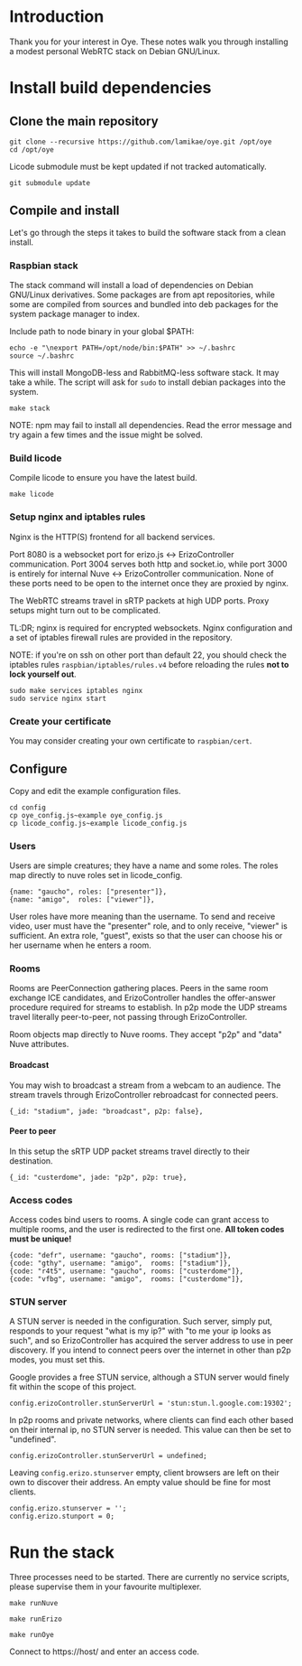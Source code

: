 # Introduction

Thank you for your interest in Oye.
These notes walk you through installing a modest personal WebRTC stack on Debian GNU/Linux.


# Install build dependencies


## Clone the main repository

```
git clone --recursive https://github.com/lamikae/oye.git /opt/oye
cd /opt/oye
```

Licode submodule must be kept updated if not tracked automatically.
```
git submodule update
```


## Compile and install

Let's go through the steps it takes to build the software stack from a clean install.


### Raspbian stack

The stack command will install a load of dependencies on Debian GNU/Linux derivatives. Some packages are from apt repositories, while some are compiled from sources and bundled into deb packages for the system package manager to index.

Include path to node binary in your global $PATH:

```
echo -e "\nexport PATH=/opt/node/bin:$PATH" >> ~/.bashrc
source ~/.bashrc
```

This will install MongoDB-less and RabbitMQ-less software stack.
It may take a while. The script will ask for `sudo` to install debian packages into the system.

```
make stack
```

NOTE: npm may fail to install all dependencies. Read the error message and try again a few times and the issue might be solved.



### Build licode

Compile licode to ensure you have the latest build.

```
make licode
```


### Setup nginx and iptables rules

Nginx is the HTTP(S) frontend for all backend services.

Port 8080 is a websocket port for erizo.js <-> ErizoController communication. Port 3004 serves both http and socket.io, while port 3000 is entirely for internal Nuve <-> ErizoController communication. None of these ports need to be open to the internet once they are proxied by nginx.

The WebRTC streams travel in sRTP packets at high UDP ports. Proxy setups  might turn out to be complicated.

TL:DR; nginx is required for encrypted websockets. Nginx configuration and a set of iptables firewall rules are provided in the repository.

NOTE: if you're on ssh on other port than default 22, you should check the iptables rules `raspbian/iptables/rules.v4` before reloading the rules **not to lock yourself out**.

```
sudo make services iptables nginx
sudo service nginx start
```


### Create your certificate

You may consider creating your own certificate to `raspbian/cert`.


## Configure

Copy and edit the example configuration files.

```
cd config
cp oye_config.js~example oye_config.js
cp licode_config.js~example licode_config.js
```


### Users

Users are simple creatures; they have a name and some roles. The roles map directly to nuve roles set in licode_config.

```
{name: "gaucho", roles: ["presenter"]},
{name: "amigo",  roles: ["viewer"]},
```

User roles have more meaning than the username. To send and receive video, user must have the "presenter" role, and to only receive, "viewer" is sufficient. An extra role, "guest", exists so that the user can choose his or her username when he enters a room.


### Rooms

Rooms are PeerConnection gathering places. Peers in the same room exchange ICE candidates, and ErizoController handles the offer-answer procedure required for streams to establish. In p2p mode the UDP streams travel literally peer-to-peer, not passing through ErizoController.

Room objects map directly to Nuve rooms. They accept "p2p" and "data" Nuve attributes.


#### Broadcast

You may wish to broadcast a stream from a webcam to an audience.
The stream travels through ErizoController rebroadcast for connected peers.

```
{_id: "stadium", jade: "broadcast", p2p: false},
```


#### Peer to peer

In this setup the sRTP UDP packet streams travel directly to their destination.

```
{_id: "custerdome", jade: "p2p", p2p: true},
```


### Access codes

Access codes bind users to rooms. A single code can grant access to multiple rooms, and the user is redirected to the first one. **All token codes must be unique!**

```
{code: "defr", username: "gaucho", rooms: ["stadium"]},
{code: "gthy", username: "amigo",  rooms: ["stadium"]},
{code: "r4t5", username: "gaucho", rooms: ["custerdome"]},
{code: "vfbg", username: "amigo",  rooms: ["custerdome"]},
```


### STUN server

A STUN server is needed in the configuration. Such server, simply put, responds to your request "what is my ip?" with "to me your ip looks as such", and so ErizoController has acquired the server address to use in peer discovery. If you intend to connect peers over the internet in other than p2p modes, you must set this.

Google provides a free STUN service, although a STUN server would finely fit within the scope of this project.

```
config.erizoController.stunServerUrl = 'stun:stun.l.google.com:19302';
```

In p2p rooms and private networks, where clients can find each other based on their internal ip, no STUN server is needed. This value can then be set to "undefined".

```
config.erizoController.stunServerUrl = undefined;
```

Leaving `config.erizo.stunserver` empty, client browsers are left on their own to discover their address. An empty value should be fine for most clients.

```
config.erizo.stunserver = '';
config.erizo.stunport = 0;
```


# Run the stack

Three processes need to be started. There are currently no service scripts, please supervise them in your favourite multiplexer.

```
make runNuve
```

```
make runErizo
```

```
make runOye
```

Connect to https://host/ and enter an access code.

